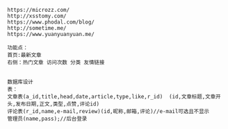     https://microzz.com/
    http://xsstomy.com/
    https://www.phodal.com/blog/
    http://sometime.me/
    https://www.yuanyuanyuan.me/

    功能点：
    首页:最新文章
    右侧：热门文章 访问次数 分类 友情链接


    数据库设计
    表：
    文章表(a_id,title,head,date,article,type,like,r_id)  (id,文章标题,文章开头,发布日期,正文,类型,点赞,评论id)
    评论表(r_id,name,e-mail,review)(id,昵称,邮箱,评论)//e-mail可选且不显示
    管理员(name,pass);//后台登录